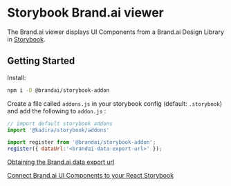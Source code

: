 # Storybook Brand.ai viewer

The Brand.ai viewer displays UI Components from a Brand.ai Design Library in [Storybook](https://github.com/storybooks/storybook).  

## Getting Started

Install:

```sh
npm i -D @brandai/storybook-addon
```

Create a file called `addons.js` in your storybook config (default: `.storybook`) and add the following to `addon.js` :

```javascript
// import default storybook addons
import '@kadira/storybook/addons'

import register from '@brandai/storybook-addon';
register({ dataUrl:'<brandai-data-export-url>' });

```
[Obtaining the Brand.ai data export url](./docs/brandai-connect.md) 

[Connect Brand.ai UI Components to your React Storybook](./docs/component-connect.md)
